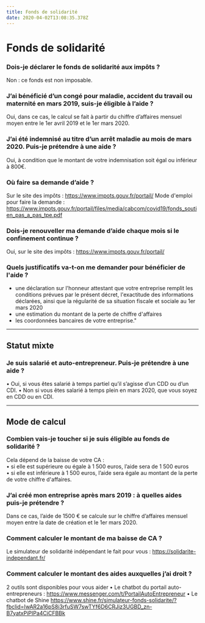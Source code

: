 ```yaml
---
title: Fonds de solidarité
date: 2020-04-02T13:08:35.378Z
---
```

# Fonds de solidarité

### Dois-je déclarer le fonds de solidarité aux impôts ?

Non : ce fonds est non imposable.

### J’ai bénéficié d’un congé pour maladie, accident du travail ou maternité en mars 2019, suis-je éligible à l’aide ?

Oui, dans ce cas, le calcul se fait à partir du chiffre d’affaires mensuel moyen entre le 1er avril 2019 et le 1er mars 2020.

### J’ai été indemnisé au titre d’un arrêt maladie au mois de mars 2020. Puis-je prétendre à une aide ?

Oui, à condition que le montant de votre indemnisation soit égal ou inférieur à 800€.

### Où faire sa demande d’aide ?

Sur le site des impôts : https://www.impots.gouv.fr/portail/ Mode d'emploi pour faire la demande :
https://www.impots.gouv.fr/portail/files/media/cabcom/covid19/fonds_soutien_pas_a_pas_tpe.pdf

### Dois-je renouveller ma demande d’aide chaque mois si le confinement continue ?

Oui, sur le site des impôts : https://www.impots.gouv.fr/portail/

### Quels justificatifs va-t-on me demander pour bénéficier de l'aide ?

* une déclaration sur l'honneur attestant que votre entreprise remplit les conditions prévues par le présent décret, l'exactitude des informations déclarées, ainsi que la régularité de sa situation fiscale et sociale au 1er mars 2020 
* une estimation du montant de la perte de chiffre d'affaires 
* les coordonnées bancaires de votre entreprise."


---

## Statut mixte

### Je suis salarié et auto-entrepreneur. Puis-je prétendre à une aide ?

• Oui, si vous êtes salarié à temps partiel qu’il s’agisse d’un CDD ou d’un CDI.  • Non si vous êtes salarié à temps plein en mars 2020, que vous soyez en CDD ou en CDI.

---

## Mode de calcul

### Combien vais-je toucher si je suis éligible au fonds de solidarité ?

Cela dépend de la baisse de votre CA :\
• si elle est supérieure ou égale à 1 500 euros, l’aide sera de 1 500 euros\
• si elle est inférieure à 1 500 euros, l’aide sera égale au montant de la perte de votre chiffre d'affaires.

### J’ai créé mon entreprise après mars 2019 : à quelles aides puis-je prétendre ?

Dans ce cas, l’aide de 1500 € se calcule sur le chiffre d’affaires mensuel moyen entre la date de création et le 1er mars 2020.

### Comment calculer le montant de ma baisse de CA ?

Le simulateur de solidarité indépendant le fait pour vous :  https://solidarite-independant.fr/

### Comment calculer le montant des aides auxquelles j’ai droit ?

2 outils sont disponibles pour vous aider  • Le chatbot du portail auto-entrepreneurs : https://www.messenger.com/t/PortailAutoEntrepreneur
• Le chatbot de Shine https://www.shine.fr/simulateur-fonds-solidarite/?fbclid=IwAR2a16pS8i3rfuSW7swTYf6D6CRJiz3UGBD_zn-B7yatxPiPIPa4CiCFBBk
